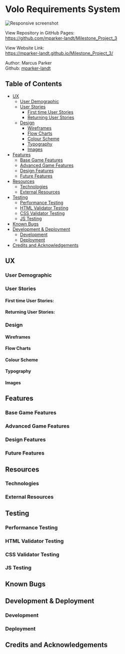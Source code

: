 # Volo Requirements System

![Responsive screenshot](assets/images/readme/ms2-amiresponsive.png)

View Repository in GitHub Pages:\
https://github.com/mparker-landt/Milestone_Project_3

View Website Link:\
https://mparker-landt.github.io/Milestone_Project_3/

Author: Marcus Parker\
Github: [mparker-landt](https://github.com/mparker-landt)

## Table of Contents
+ [UX](#ux "UX")
  + [User Demographic](#user-demographic "User Demographic")
  + [User Stories](#user-stories "User Stories")
    + [First time User Stories](#first-time-user-stories "First time User Stories")
    + [Returning User Stories](#returning-user-stories "Returning User Stories")
  + [Design](#design "Design")
    + [Wireframes](#wireframes "Wireframes")
    + [Flow Charts](#flow-charts "Flow Charts")
    + [Colour Scheme](#colour-scheme "Colour Scheme")
    + [Typography](#typography "Typography")
    + [Images](#images "Images")
+ [Features](#features "Features")
  + [Base Game Features](#base-game-features "Base Game Features")
  + [Advanced Game Features](#advanced-game-features "Advanced Game Features")
  + [Design Features](#design-features "Design Features")
  + [Future Features](#future-features "Future Features")
+ [Resources](#resources "Resources")
  + [Technologies](#technologies "Technologies")
  + [External Resources](#external-resources "External Resources")
+ [Testing](#testing "Testing")
  + [Performance Testing](#performance-testing "Performance Testing")
  + [HTML Validator Testing](#html-validator-testing "HTML Validator Testing")
  + [CSS Validator Testing](#css-validator-testing "CSS Validator Testing")
  + [JS Testing](#js-testing "JS Testing")
+ [Known Bugs](#known-bugs "Known Bugs")
+ [Development & Deployment](#development--deployment "Development & Deployment")
  + [Development](#development "Development")
  + [Deployment](#deployment "Deployment")
+ [Credits and Acknowledgements](#credits-and-acknowledgements "Credits and Acknowledgements")

## UX
### User Demographic

### User Stories
#### First time User Stories:

#### Returning User Stories:


### Design

#### Wireframes

#### Flow Charts

#### Colour Scheme

#### Typography

#### Images


## Features
### Base Game Features

### Advanced Game Features

### Design Features

### Future Features


## Resources
### Technologies

### External Resources


## Testing

### Performance Testing

### HTML Validator Testing

### CSS Validator Testing

### JS Testing


## Known Bugs


## Development & Deployment
### Development

### Deployment


## Credits and Acknowledgements
